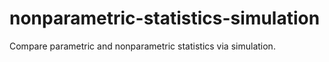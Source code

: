 # nonparametric-statistics-simulation
Compare parametric and nonparametric statistics via simulation.
